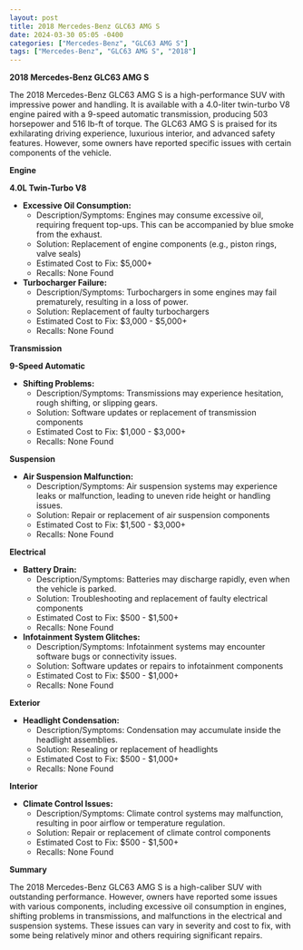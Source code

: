 ```yaml
---
layout: post
title: 2018 Mercedes-Benz GLC63 AMG S
date: 2024-03-30 05:05 -0400
categories: ["Mercedes-Benz", "GLC63 AMG S"]
tags: ["Mercedes-Benz", "GLC63 AMG S", "2018"]
---
```

**2018 Mercedes-Benz GLC63 AMG S**

The 2018 Mercedes-Benz GLC63 AMG S is a high-performance SUV with impressive power and handling. It is available with a 4.0-liter twin-turbo V8 engine paired with a 9-speed automatic transmission, producing 503 horsepower and 516 lb-ft of torque. The GLC63 AMG S is praised for its exhilarating driving experience, luxurious interior, and advanced safety features. However, some owners have reported specific issues with certain components of the vehicle.

**Engine**

**4.0L Twin-Turbo V8**

* **Excessive Oil Consumption:**
    * Description/Symptoms: Engines may consume excessive oil, requiring frequent top-ups. This can be accompanied by blue smoke from the exhaust.
    * Solution: Replacement of engine components (e.g., piston rings, valve seals)
    * Estimated Cost to Fix: $5,000+
    * Recalls: None Found
* **Turbocharger Failure:**
    * Description/Symptoms: Turbochargers in some engines may fail prematurely, resulting in a loss of power.
    * Solution: Replacement of faulty turbochargers
    * Estimated Cost to Fix: $3,000 - $5,000+
    * Recalls: None Found

**Transmission**

**9-Speed Automatic**

* **Shifting Problems:**
    * Description/Symptoms: Transmissions may experience hesitation, rough shifting, or slipping gears.
    * Solution: Software updates or replacement of transmission components
    * Estimated Cost to Fix: $1,000 - $3,000+
    * Recalls: None Found

**Suspension**

* **Air Suspension Malfunction:**
    * Description/Symptoms: Air suspension systems may experience leaks or malfunction, leading to uneven ride height or handling issues.
    * Solution: Repair or replacement of air suspension components
    * Estimated Cost to Fix: $1,500 - $3,000+
    * Recalls: None Found

**Electrical**

* **Battery Drain:**
    * Description/Symptoms: Batteries may discharge rapidly, even when the vehicle is parked.
    * Solution: Troubleshooting and replacement of faulty electrical components
    * Estimated Cost to Fix: $500 - $1,500+
    * Recalls: None Found
* **Infotainment System Glitches:**
    * Description/Symptoms: Infotainment systems may encounter software bugs or connectivity issues.
    * Solution: Software updates or repairs to infotainment components
    * Estimated Cost to Fix: $500 - $1,000+
    * Recalls: None Found

**Exterior**

* **Headlight Condensation:**
    * Description/Symptoms: Condensation may accumulate inside the headlight assemblies.
    * Solution: Resealing or replacement of headlights
    * Estimated Cost to Fix: $500 - $1,000+
    * Recalls: None Found

**Interior**

* **Climate Control Issues:**
    * Description/Symptoms: Climate control systems may malfunction, resulting in poor airflow or temperature regulation.
    * Solution: Repair or replacement of climate control components
    * Estimated Cost to Fix: $500 - $1,500+
    * Recalls: None Found

**Summary**

The 2018 Mercedes-Benz GLC63 AMG S is a high-caliber SUV with outstanding performance. However, owners have reported some issues with various components, including excessive oil consumption in engines, shifting problems in transmissions, and malfunctions in the electrical and suspension systems. These issues can vary in severity and cost to fix, with some being relatively minor and others requiring significant repairs.

